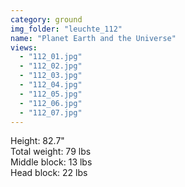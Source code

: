 ```yaml
---
category: ground
img_folder: "leuchte_112"
name: "Planet Earth and the Universe"
views: 
  - "112_01.jpg"
  - "112_02.jpg"
  - "112_03.jpg"
  - "112_04.jpg"
  - "112_05.jpg"
  - "112_06.jpg"
  - "112_07.jpg"
---
```


Height: 82.7"<br/>
Total weight: 79 lbs<br/>
Middle block: 13 lbs<br/>
Head block: 22 lbs
